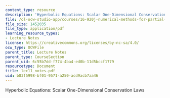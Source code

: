 ```yaml
---
content_type: resource
description: 'Hyperbolic Equations: Scalar One-Dimensional Conservation Laws'
file: /ol-ocw-studio-app/courses/16-920j-numerical-methods-for-partial-differential-equations-sma-5212-spring-2003/b83f5998bf019571a250acd9acb7aa46_lec11_notes.pdf
file_size: 1452035
file_type: application/pdf
learning_resource_types:
- Lecture Notes
license: https://creativecommons.org/licenses/by-nc-sa/4.0/
ocw_type: OCWFile
parent_title: Lecture Notes
parent_type: CourseSection
parent_uid: 6c55b7dd-f774-4ba4-ed0b-11d5bccf1779
resourcetype: Document
title: lec11_notes.pdf
uid: b83f5998-bf01-9571-a250-acd9acb7aa46
---
```

Hyperbolic Equations: Scalar One-Dimensional Conservation Laws